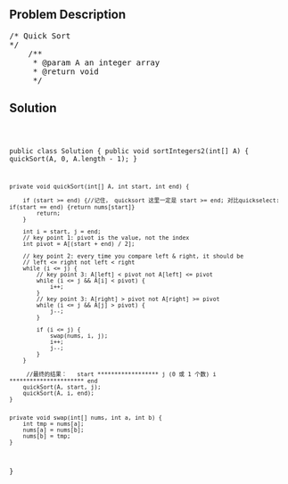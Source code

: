 <!--
<style>
  body { font-family: Arial, sans-serif; }
  .container { max-width: 700px; margin: 0 auto; padding: 10px; }
  .comment-block { background-color: #f9f9f9; padding: 10px; border-left: 5px solid #ccc; overflow-wrap: break-word; white-space: pre-wrap; }
  .code-block { background-color: #f4f4f4; padding: 10px; border: 1px solid #ddd; overflow-wrap: break-word; white-space: pre-wrap; }
</style>
-->

<div class='container'>
<h2>Problem Description</h2>
<div class='comment-block'>
<pre>
/* Quick Sort
*/
    /**
     * @param A an integer array
     * @return void
     */
</pre>
</div>

<h2>Solution</h2>
<div class='code-block'>
<pre><code class='language-java'>

public class Solution {
    public void sortIntegers2(int[] A) {
        quickSort(A, 0, A.length - 1);
    }
    
    private void quickSort(int[] A, int start, int end) {

        if (start >= end) {//记住， quicksort 这里一定是 start >= end; 对比quickselect: if(start == end) {return nums[start]}
            return;
        }
        
        int i = start, j = end;
        // key point 1: pivot is the value, not the index
        int pivot = A[(start + end) / 2];

        // key point 2: every time you compare left & right, it should be 
        // left <= right not left < right
        while (i <= j) {
            // key point 3: A[left] < pivot not A[left] <= pivot
            while (i <= j && A[i] < pivot) {
                i++;
            }
            // key point 3: A[right] > pivot not A[right] >= pivot
            while (i <= j && A[j] > pivot) {
                j--;
            }

            if (i <= j) {
            	swap(nums, i, j);
                i++;
                j--;
            }
        }
        
         //最终的结果：   start ****************** j (0 或 1 个数) i ********************** end
        quickSort(A, start, j);
        quickSort(A, i, end);
    }


    private void swap(int[] nums, int a, int b) {
    	int tmp = nums[a];
    	nums[a] = nums[b];
    	nums[b] = tmp;
    }
}</code></pre>
</div>
</div>
